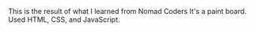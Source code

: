 This is the result of what I learned from Nomad Coders
It's a paint board.
Used HTML, CSS, and JavaScript.
